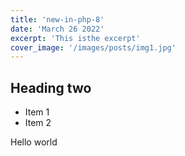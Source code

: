 ```yaml
---
title: 'new-in-php-8'
date: 'March 26 2022'
excerpt: 'This isthe excerpt'
cover_image: '/images/posts/img1.jpg'
---
```


## Heading two

* Item 1
* Item 2

Hello world